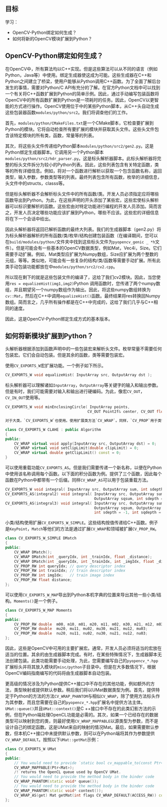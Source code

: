 ## 目标

学习：

- OpenCV-Python绑定如何生成？
- 如何将新的OpenCV模块扩展到Python？

## OpenCV-Python绑定如何生成？

在OpenCV中，所有算法均以C++实现。但是这些算法可以从不同的语言（例如Python，Java等）中使用。绑定生成器使这成为可能。这些生成器在C++和Python之间建立了桥梁，使用户能够从Python调用C++函数。为了全面了解后台发生的事情，需要对Python/C API有充分的了解。在官方Python文档中可以找到一个有关将C++函数扩展到Python的简单示例。因此，通过手动编写包装函数将OpenCV中的所有函数扩展到Python是一项耗时的任务。因此，OpenCV以更智能的方式进行操作。OpenCV使用位于中的某些Python脚本，从C++头自动生成这些包装器函数`modules/python/src2`。我们将调查他们的工作。

首先，`modules/python/CMakeFiles.txt`是一个CMake脚本，它检查要扩展到Python的模块。它将自动检查所有要扩展的模块并获取其头文件。这些头文件包含该特定模块的所有类，函数，常量等的列表。

其次，将这些头文件传递给Python脚本`modules/python/src2/gen2.py`。这是Python绑定生成器脚本。它调用另一个Python脚本`modules/python/src2/hdr_parser.py`。这是标头解析器脚本。此标头解析器将完整的标头文件拆分为较小的Python列表。因此，这些列表包含有关特定函数，类等的所有详细信息。例如，将对一个函数进行解析以获取一个包含函数名称，返回类型，输入参数，参数类型等的列表。最终列表包含所有函数，枚举的详细信息，头文件中的structs，classs等。

但是标头解析器不会解析标头文件中的所有函数/类。开发人员必须指定应将哪些函数导出到Python。为此，在这些声明的开头添加了某些宏，这些宏使标头解析器可以标识要解析的函数。这些宏由对特定功能进行编程的开发人员添加。简而言之，开发人员决定哪些功能应该扩展到Python，哪些不应该。这些宏的详细信息将在下一个会话中给出。

因此头解析器将返回已解析函数的最终大列表。我们的生成器脚本（gen2.py）将为标头解析器解析的所有函数/类/枚举/结构创建包装函数（在编译期间，您可以在`build/modules/python/`文件夹中找到这些标头文件为`pyopencv_genic _ *h`文件）。但是可能会有一些基本的OpenCV数据类型，例如Mat，Vec4i，Size。它们需要手动扩展。例如，Mat类型应扩展为Numpy数组，Size应扩展为两个整数的元组，等等。类似地，可能会有一些复杂的结构/类/函数等需要手动扩展。所有此类手动包装功能都放在中`modules/python/src2/cv2.cpp`。

所以现在剩下的就是这些包装文件的编译了，这给了我们cv2模块。因此，当您使用`res = equalizeHist(img1,img2)`Python 调用函数时，您传递了两个numpy数组，并且期望另一个numpy数组作为输出。因此，将这些numpy数组转换为`cv::Mat`，然后在C++中调用`equalizeHist()`函数。最终结果将res转换回Numpy数组。简而言之，几乎所有操作都是在C++中完成的，这给了我们几乎与C++相同的速度。

因此，这是OpenCV-Python绑定生成方式的基本版本。

## 如何将新模块扩展到Python？

头解析器根据添加到函数声明中的一些包装宏来解析头文件。枚举常量不需要任何包装宏。它们会自动包装。但是其余的函数，类等需要包装宏。

使用`CV_EXPORTS_W`宏扩展功能。一个例子如下所示。

```c++
CV_EXPORTS_W void equalizeHist( InputArray src, OutputArray dst );
```

标头解析器可以理解诸如`InputArray`，`OutputArray`等关键字的输入和输出参数。但是有时，我们可能需要对输入和输出进行硬编码。为此，像宏`CV_OUT`，`CV_IN_OUT`使用等。

```c++
CV_EXPORTS_W void minEnclosingCircle( InputArray points,
                                     CV_OUT Point2f& center, CV_OUT float& radius );
```

```python
对于大类，`CV_EXPORTS_W`也使用。使用扩展类方法`CV_WRAP`。同样，`CV_PROP`用于类字段。
```

```c++
class CV_EXPORTS_W CLAHE : public Algorithm
{
public:
    CV_WRAP virtual void apply(InputArray src, OutputArray dst) = 0;
    CV_WRAP virtual void setClipLimit(double clipLimit) = 0;
    CV_WRAP virtual double getClipLimit() const = 0;
}
```

可以使用重载功能`CV_EXPORTS_AS`。但是我们需要传递一个新名称，以便在Python中使用该名称调用每个函数。以下面的积分函数为例。提供了三个函数，因此每个函数在Python中都带有一个后缀。同样`CV_WRAP_AS`可以用于包装重载方法。

```c++
CV_EXPORTS_W void integral( InputArray src, OutputArray sum, int sdepth = -1 );
CV_EXPORTS_AS(integral2) void integral( InputArray src, OutputArray sum,
                                        OutputArray sqsum, int sdepth = -1, int sqdepth = -1 );
CV_EXPORTS_AS(integral3) void integral( InputArray src, OutputArray sum,
                                        OutputArray sqsum, OutputArray tilted,
                                        int sdepth = -1, int sqdepth = -1 );
```

小类/结构使用扩展`CV_EXPORTS_W_SIMPLE`。这些结构按值传递给C++函数。例子是`KeyPoint`，`Match`等他们的方法是通过扩展`CV_WRAP`和领域被扩展`CV_PROP_RW`。

```c++
class CV_EXPORTS_W_SIMPLE DMatch
{
public:
    CV_WRAP DMatch();
    CV_WRAP DMatch(int _queryIdx, int _trainIdx, float _distance);
    CV_WRAP DMatch(int _queryIdx, int _trainIdx, int _imgIdx, float _distance);
    CV_PROP_RW int queryIdx; // query descriptor index
    CV_PROP_RW int trainIdx; // train descriptor index
    CV_PROP_RW int imgIdx;   // train image index
    CV_PROP_RW float distance;
};
```

可以使用`CV_EXPORTS_W_MAP`导出到Python本机字典的位置来导出其他一些小类/结构。`Moments()`是一个例子。

```c++
class CV_EXPORTS_W_MAP Moments
{
public:
    CV_PROP_RW double  m00, m10, m01, m20, m11, m02, m30, m21, m12, m03;
    CV_PROP_RW double  mu20, mu11, mu02, mu30, mu21, mu12, mu03;
    CV_PROP_RW double  nu20, nu11, nu02, nu30, nu21, nu12, nu03;
};
```

因此，这些是OpenCV中可用的主要扩展宏。通常，开发人员必须将适当的宏放在适当的位置。其余的由生成器脚本完成。有时，在某些特殊情况下，生成器脚本无法创建包装。此类功能需要手动处理，为此，您需要编写自己的`pyopencv_*.hpp`扩展标头并将其放入模块的`misc/python`子目录中。但是在大多数情况下，根据OpenCV编码指南编写的代码将由生成器脚本自动包装。

更高级的情况涉及为Python提供C++接口中不存在的其他功能，例如额外的方法，类型映射或提供默认参数。稍后我们将以UMat数据类型为例。首先，提供特定于Python的方法的方法`CV_WRAP_PHANTOM`与相似`CV_WRAP`，除了使用方法标头作为其参数，而且您需要在自己的`pyopencv_*.hpp`扩展名中提供方法主体。`UMat::queue()`并且`UMat::context()`是C ++接口中不存在的此类幻影方法的示例，但在Python端处理OpenCL功能是必需的。其次，如果一个已经存在的数据类型可以映射到您的类，则最好使用`CV_WRAP_MAPPABLE`以源类型为参数，而不是设计自己的绑定函数。这是UMat来自的映射的情况Mat。最后，如果需要默认参数，但本机C++接口中未提供默认参数，则可以在Python端将其作为参数提供`CV_WRAP_DEFAULT`。按照以下`UMat::getMat`示例：

```c++
class CV_EXPORTS_W UMat
{
public:
    // You would need to provide `static bool cv_mappable_to(const Ptr<Mat>& src, Ptr<UMat>& dst)`
    CV_WRAP_MAPPABLE(Ptr<Mat>);
    /! returns the OpenCL queue used by OpenCV UMat.
    // You would need to provide the method body in the binder code
    CV_WRAP_PHANTOM(static void* queue());
    // You would need to provide the method body in the binder code
    CV_WRAP_PHANTOM(static void* context());
    CV_WRAP_AS(get) Mat getMat(int flags CV_WRAP_DEFAULT(ACCESS_RW)) const;
};
```

